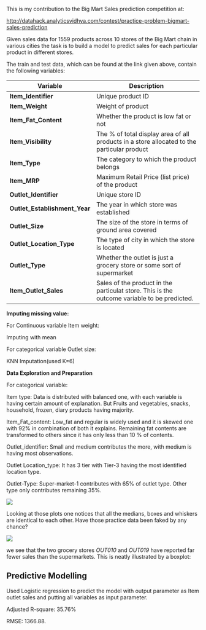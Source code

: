 This is my contribution to the Big Mart Sales prediction competition at:

<http://datahack.analyticsvidhya.com/contest/practice-problem-bigmart-sales-prediction>

Given sales data for 1559 products across 10 stores of the Big Mart chain in
various cities the task is to build a model to predict sales for each particular
product in different stores.

The train and test data, which can be found at the link given above, contain the
following variables:

| **Variable**                  | **Description**                                                                             |
|-------------------------------|---------------------------------------------------------------------------------------------|
| **Item_Identifier**           | Unique product ID                                                                           |
| **Item_Weight**               | Weight of product                                                                           |
| **Item_Fat_Content**          | Whether the product is low fat or not                                                       |
| **Item_Visibility**           | The % of total display area of all products in a store allocated to the particular product  |
| **Item_Type**                 | The category to which the product belongs                                                   |
| **Item_MRP**                  | Maximum Retail Price (list price) of the product                                            |
| **Outlet_Identifier**         | Unique store ID                                                                             |
| **Outlet_Establishment_Year** | The year in which store was established                                                     |
| **Outlet_Size**               | The size of the store in terms of ground area covered                                       |
| **Outlet_Location_Type**      | The type of city in which the store is located                                              |
| **Outlet_Type**               | Whether the outlet is just a grocery store or some sort of supermarket                      |
| **Item_Outlet_Sales**         | Sales of the product in the particulat store. This is the outcome variable to be predicted. |

**Imputing missing value:**

For Continuous variable Item weight:

Imputing with mean

For categorical variable Outlet size:

KNN Imputation(used K=6)

**Data Exploration and Preparation**

For categorical variable:

Item type: Data is distributed with balanced one, with each variable is having
certain amount of explanation. But Fruits and vegetables, snacks, household,
frozen, diary products having majority.

Item_Fat_content: Low_fat and regular is widely used and it is skewed one with
92% in combination of both it explains. Remaining fat contents are transformed
to others since it has only less than 10 % of contents.

Outlet_identifier: Small and medium contributes the more, with medium is having
most observations.

Outlet Location_type: It has 3 tier with Tier-3 having the most identified
location type.

Outlet-Type: Super-market-1 contributes with 65% of outlet type. Other type only
contributes remaining 35%.

![](media/032648b85a93b4ba07a4fa1329b99abd.jpg)

Looking at those plots one notices that all the medians, boxes and whiskers are
identical to each other. Have those practice data been faked by any chance?

![](media/79e5bfa5dec963f1051658fbd96a5733.jpg)

we see that the two grocery stores *OUT010* and *OUT019* have reported far fewer
sales than the supermarkets. This is neatly illustrated by a boxplot: 

Predictive Modelling
--------------------

Used Logistic regression to predict the model with output parameter as Item
outlet sales and putting all variables as input parameter.

Adjusted R-square: 35.76%

RMSE: 1366.88.
